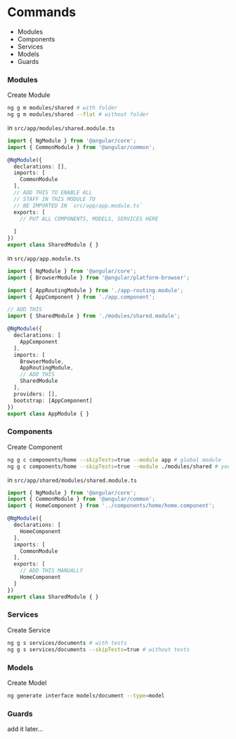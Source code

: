 # Commands
* Modules
* Components
* Services
* Models
* Guards

### Modules
Create Module
```sh
ng g m modules/shared # with folder
ng g m modules/shared --flat # without folder
```
in `src/app/modules/shared.module.ts`
```ts
import { NgModule } from '@angular/core';
import { CommonModule } from '@angular/common';

@NgModule({
  declarations: [],
  imports: [
    CommonModule
  ],
  // ADD THIS TO ENABLE ALL
  // STAFF IN THIS MODULE TO
  // BE IMPORTED IN `src/app/app.module.ts`
  exports: [
    // PUT ALL COMPONENTS, MODELS, SERVICES HERE
  
  ]
})
export class SharedModule { }
```
in `src/app/app.module.ts`
```ts
import { NgModule } from '@angular/core';
import { BrowserModule } from '@angular/platform-browser';

import { AppRoutingModule } from './app-routing.module';
import { AppComponent } from './app.component';

// ADD THIS
import { SharedModule } from './modules/shared.module';

@NgModule({
  declarations: [
    AppComponent
  ],
  imports: [
    BrowserModule,
    AppRoutingModule,
    // ADD THIS
    SharedModule
  ],
  providers: [],
  bootstrap: [AppComponent]
})
export class AppModule { }
```
### Components
Create Component
```sh
ng g c components/home --skipTests=true --module app # global module
ng g c components/home --skipTests=true --module ./modules/shared # your own module
```
in `src/app/shared/modules/shared.module.ts`
```ts
import { NgModule } from '@angular/core';
import { CommonModule } from '@angular/common';
import { HomeComponent } from '../components/home/home.component';

@NgModule({
  declarations: [
    HomeComponent
  ],
  imports: [
    CommonModule
  ],
  exports: [
    // ADD THIS MANUALLY
    HomeComponent
  ]
})
export class SharedModule { }
```
### Services
Create Service
```sh
ng g s services/documents # with tests
ng g s services/documents --skipTests=true # without tests
```
### Models
Create Model
```sh
ng generate interface models/document --type=model
```
### Guards
add it later...

